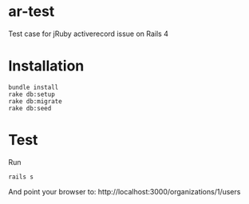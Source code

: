 ar-test
=======

Test case for jRuby activerecord issue on Rails 4

Installation
============

    bundle install
    rake db:setup
    rake db:migrate
    rake db:seed

Test
====

Run

    rails s

And point your browser to: http://localhost:3000/organizations/1/users